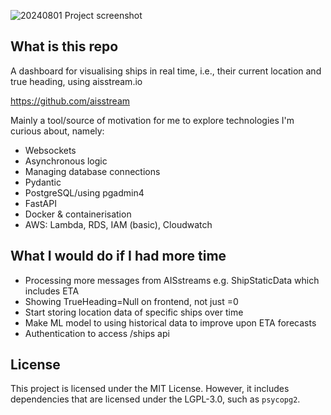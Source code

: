 ![20240801 Project screenshot](https://github.com/user-attachments/assets/fd79f9ba-15ce-4666-bf5a-03494d241fe2)

## What is this repo

A dashboard for visualising ships in real time, i.e., their current location and true heading, using aisstream.io

https://github.com/aisstream

Mainly a tool/source of motivation for me to explore technologies I'm curious about, namely:
- Websockets
- Asynchronous logic
- Managing database connections
- Pydantic
- PostgreSQL/using pgadmin4
- FastAPI
- Docker & containerisation
- AWS: Lambda, RDS, IAM (basic), Cloudwatch

## What I would do if I had more time
- Processing more messages from AISstreams e.g. ShipStaticData which includes ETA
- Showing TrueHeading=Null on frontend, not just =0
- Start storing location data of specific ships over time
- Make ML model to using historical data to improve upon ETA forecasts
- Authentication to access /ships api

## License
This project is licensed under the MIT License. However, it includes dependencies that are licensed under the LGPL-3.0, such as `psycopg2`. 